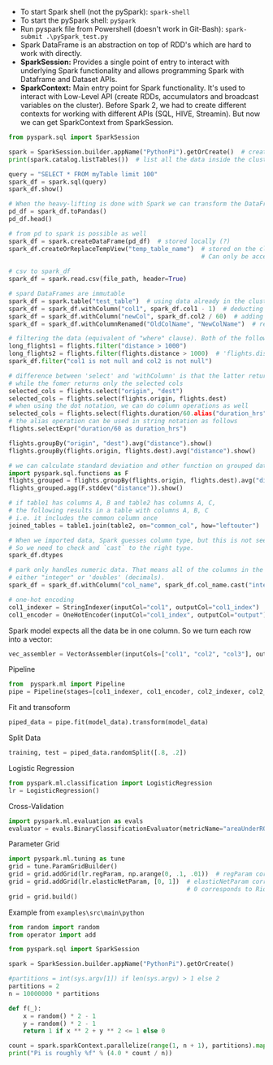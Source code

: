 - To start Spark shell (not the pySpark): `spark-shell`
- To start the pySpark shell: `pySpark`
- Run pyspark file from Powershell (doesn't work in Git-Bash): `spark-submit .\pySpark_test.py`
- Spark DataFrame is an abstraction on top of RDD's which are hard to work with directly.
- **SparkSession:** Provides a single point of entry to interact with underlying Spark functionality and allows programming Spark with Dataframe and Dataset APIs. 
- **SparkContext:** Main entry point for Spark functionality. It's used to interact with Low-Level API (create RDDs, accumulators and broadcast variables on the cluster). Before Spark 2, we had to create different contexts for working with different APIs (SQL, HIVE, Streamin). But now we can get SparkContext from SparkSession.

```python
from pyspark.sql import SparkSession

spark = SparkSession.builder.appName("PythonPi").getOrCreate()  # create a SparkSession
print(spark.catalog.listTables())  # list all the data inside the cluster. 

query = "SELECT * FROM myTable limit 100"
spark_df = spark.sql(query)
spark_df.show()

# When the heavy-lifting is done with Spark we can transform the DataFrame to a Pandas DataFrame to explore the data easier.
pd_df = spark_df.toPandas()
pd_df.head()

# from pd to spark is possible as well
spark_df = spark.createDataFrame(pd_df)  # stored locally (?)
spark_df.createOrReplaceTempView("temp_table_name")  # stored on the cluster. 
                                                     # Can only be accessed from the current session
                                                       
# csv to spark_df
spark_df = spark.read.csv(file_path, header=True)

# spard DataFrames are immutable
spark_df = spark.table("test_table")  # using data already in the cluster
spark_df = spark_df.withColumn("col1", spark_df.col1 - 1)  # deducting 1 from all elements of the column "col1"
spark_df = spark_df.withColumn("newCol", spark_df.col2 / 60)  # adding a new column constricted from an existing column
spark_df = spark_df.withColumnRenamed("OldColName", "NewColName")  # rename a column

# filtering the data (equivalent of "where" clause). Both of the following return the same result
long_flights1 = flights.filter("distance > 1000")
long_flights2 = flights.filter(flights.distance > 1000)  # 'flights.distance > 1000' returns a boolean column
spark_df.filter("col1 is not null and col2 is not null")

# difference between 'select' and 'withColumn' is that the latter returns the whole df 
# while the fomer returns only the selected cols
selected_cols = flights.select("origin", "dest")
selected_cols = flights.select(flights.origin, flights.dest)  
# when using the dot notation, we can do column operations as well
selected_cols = flights.select(flights.duration/60.alias("duration_hrs"), flights.dest) 
# the alias operation can be used in string notation as follows
flights.selectExpr("duration/60 as duration_hrs")

flights.groupBy("origin", "dest").avg("distance").show()
flights.groupBy(flights.origin, flights.dest).avg("distance").show()

# we can calculate standard deviation and other function on grouped data as follows
import pyspark.sql.functions as F
flights_grouped = flights.groupBy(flights.origin, flights.dest).avg("distance")  # from the last line of code above
flights_grouped.agg(F.stddev("distance")).show()

# if table1 has columns A, B and table2 has columns A, C, 
# the following results in a table with columns A, B, C
# i.e. it includes the common column once
joined_tables = table1.join(table2, on="common_col", how="leftouter")

# When we imported data, Spark guesses column type, but this is not seemless. 
# So we need to check and `cast` to the right type.
spark_df.dtypes

# park only handles numeric data. That means all of the columns in the DataFrames must be 
# either "integer" or 'doubles' (decimals).
spark_df = spark_df.withColumn("col_name", spark_df.col_name.cast("integer"))

# one-hot encoding
col1_indexer = StringIndexer(inputCol="col1", outputCol="col1_index")
col1_encoder = OneHotEncoder(inputCol="col1_index", outputCol="output")
```
Spark model expects all the data be in one column. So we turn each row into a vector:
```python
vec_assembler = VectorAssembler(inputCols=["col1", "col2", "col3"], outputCol="features")
```
Pipeline
```python
from  pyspark.ml import Pipeline
pipe = Pipeline(stages=[col1_indexer, col1_encoder, col2_indexer, col2_encoder, vec_assembler])
```
Fit and transoform
```python
piped_data = pipe.fit(model_data).transform(model_data)
```
Split Data
```python
training, test = piped_data.randomSplit([.8, .2])
```
Logistic Regression
```python
from pyspark.ml.classification import LogisticRegression
lr = LogisticRegression()
```
Cross-Validation
```python
import pyspark.ml.evaluation as evals
evaluator = evals.BinaryClassificationEvaluator(metricName="areaUnderROC")
```
Parameter Grid
```python
import pyspark.ml.tuning as tune
grid = tune.ParamGridBuilder()
grid = grid.addGrid(lr.regParam, np.arange(0, .1, .01))  # regParam corresponds to lambda
grid = grid.addGrid(lr.elasticNetParam, [0, 1])  # elasticNetParam corresponds to alpha
                                                 # 0 corresponds to Ridge and 1 corresponds to Lasso
grid = grid.build()
```




Example from `examples\src\main\python`
```python
from random import random
from operator import add

from pyspark.sql import SparkSession

spark = SparkSession.builder.appName("PythonPi").getOrCreate()

#partitions = int(sys.argv[1]) if len(sys.argv) > 1 else 2
partitions = 2
n = 10000000 * partitions

def f(_):
    x = random() * 2 - 1
    y = random() * 2 - 1
    return 1 if x ** 2 + y ** 2 <= 1 else 0

count = spark.sparkContext.parallelize(range(1, n + 1), partitions).map(f).reduce(add)
print("Pi is roughly %f" % (4.0 * count / n))
```

